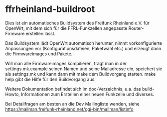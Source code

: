 ffrheinland-buildroot
=====================

Dies ist ein automatisches Buildsystem des Freifunk Rheinland e.V. für OpenWrt,
mit dem sich für die FFRL-Funkzellen angepasste Router-Firmware erstellen lässt.

Das Buildsystem lädt OpenWrt automatisch herunter, nimmt vorkonfigurierte
Anpassungen vor (Konfigurationsdateien, Paketwahl etc.) und erzeugt dann die
Firmwareimages und Pakete.

Will man alle Firmwareimages kompilieren, trägt man in der settings.mk.example
seinen Namen und seine Mailadresse ein, speichert sie als settings.mk  und kann 
dann mit make dem Buildvorgang starten. make help gibt die Hilfe für den 
Buildvorgang aus.

Weitere Dokumentation befindet sich im doc-Verzeichnis, u.a. das build-Howto,
Informationen zum Erstellen einer neuen Funkzelle und diverses.

Bei Detailfragen am besten an die Dev Mailingliste wenden, siehe
https://mailman.freifunk-rheinland.net/cgi-bin/mailman/listinfo

